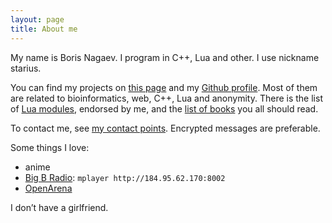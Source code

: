```yaml
---
layout: page
title: About me
---
```


My name is Boris Nagaev.
I program in C++, Lua and other. I use nickname starius.

You can find my projects on [this page][code] and my
[Github profile][github]. Most of them are related to
bioinformatics, web, C++, Lua and anonymity. There is
the list of [Lua modules][lua-toolbox], endorsed by me,
and the [list of books][links] you all should read.


[fbb]: http://en.fbb.msu.ru/
[yandex]: https://company.yandex.com/
[luaandc]: http://kodomo.fbb.msu.ru/wiki/Main/LuaAndC
[npge]: http://mouse.belozersky.msu.ru/tools/npge.html
[code]: /code
[publications]: /articles
[github]: https://github.com/starius/
[lua-toolbox]: https://lua-toolbox.com/user/129
[links]: /links

To contact me, see [my contact points][contact].
Encrypted messages are preferable.

Some things I love:

 * anime
 * [Big B Radio](http://www.bigbradio.com/):
    `mplayer http://184.95.62.170:8002`
 * [OpenArena][oa]

I don’t have a girlfriend.

[oa]: http://openarena.ws
[contact]: /contact
